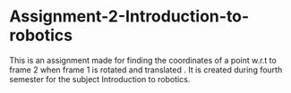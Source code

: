 # Assignment-2-Introduction-to-robotics
This is an assignment made for finding the coordinates of a point w.r.t to frame 2 when frame 1 is  rotated and translated . It is created during fourth semester for the subject Introduction to robotics.

